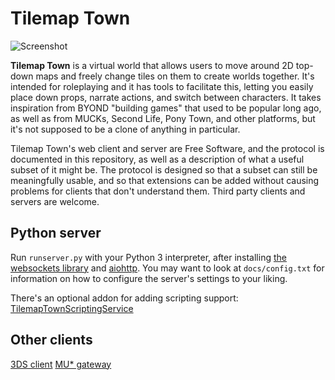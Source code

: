 # Tilemap Town
![Screenshot](http://novasquirrel.com/rsc/buildingscreen.PNG)

**Tilemap Town** is a virtual world that allows users to move around 2D top-down maps and freely change tiles on them to create worlds together. It's intended for roleplaying and it has tools to facilitate this, letting you easily place down props, narrate actions, and switch between characters. It takes inspiration from BYOND "building games" that used to be popular long ago, as well as from MUCKs, Second Life, Pony Town, and other platforms, but it's not supposed to be a clone of anything in particular.

Tilemap Town's web client and server are Free Software, and the protocol is documented in this repository, as well as a description of what a useful subset of it might be. The protocol is designed so that a subset can still be meaningfully usable, and so that extensions can be added without causing problems for clients that don't understand them. Third party clients and servers are welcome.

Python server
-------------
Run `runserver.py` with your Python 3 interpreter, after installing [the websockets library](https://pypi.python.org/pypi/websockets) and [aiohttp](https://docs.aiohttp.org/en/stable/). You may want to look at `docs/config.txt` for information on how to configure the server's settings to your liking.

There's an optional addon for adding scripting support: [TilemapTownScriptingService](https://github.com/NovaSquirrel/TilemapTownScriptingService)

Other clients
-------------
[3DS client](https://github.com/NovaSquirrel/TilemapTown3DS)
[MU* gateway](https://github.com/NovaSquirrel/TilemapTown2MU)

